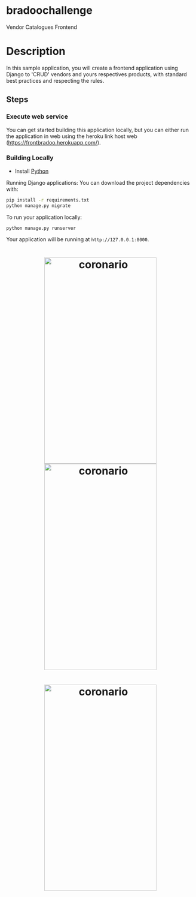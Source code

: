 # bradoochallenge
Vendor Catalogues Frontend
# Description

In this sample application, you will create a frontend application using Django to 'CRUD' vendors and yours respectives products, with standard best practices and respecting the rules.

## Steps

### Execute web service
You can get started building this application locally, but you can either run the application in web using the heroku link host web (https://frontbradoo.herokuapp.com/).

### Building Locally

* Install [Python](https://www.python.org/downloads/)

Running Django applications: You can download the project dependencies with:

```bash
pip install -r requirements.txt
python manage.py migrate
```

To run your application locally:

```bash
python manage.py runserver
```

Your application will be running at `http://127.0.0.1:8000`. 



<h1 align="center">
<img src="static/img/imagem1.jpeg" alt="coronario" width="300" height=550></img>
<img src="static/img/imagem2.jpeg" alt="coronario" width="300" height=550></img>
</h1>


<h1 align="center">
<img src="static/img/imagem3.jpeg" alt="coronario" width="300" height=550></img>
</h1>


